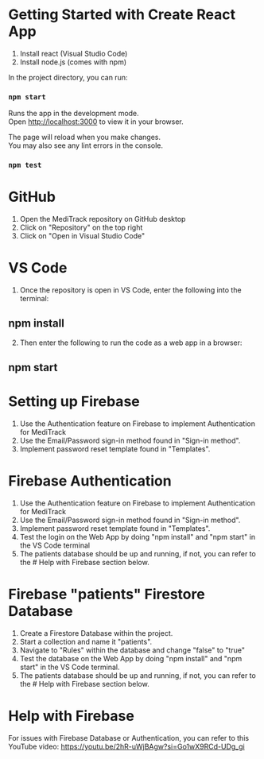 # Getting Started with Create React App
1. Install react (Visual Studio Code)
2. Install node.js (comes with npm)


In the project directory, you can run:

### `npm start`

Runs the app in the development mode.\
Open [http://localhost:3000](http://localhost:3000) to view it in your browser.

The page will reload when you make changes.\
You may also see any lint errors in the console.

### `npm test`

# GitHub
1. Open the MediTrack repository on GitHub desktop
2. Click on "Repository" on the top right 
3. Click on "Open in Visual Studio Code"

# VS Code
1. Once the repository is open in VS Code, enter the following into the terminal:

## npm install

2. Then enter the following to run the code as a web app in a browser:

## npm start

# Setting up Firebase
1. Use the Authentication feature on Firebase to implement Authentication for MediTrack
2. Use the Email/Password sign-in method found in "Sign-in method".
3. Implement password reset template found in "Templates".

# Firebase Authentication
1. Use the Authentication feature on Firebase to implement Authentication for MediTrack
2. Use the Email/Password sign-in method found in "Sign-in method".
3. Implement password reset template found in "Templates".
4. Test the login on the Web App by doing "npm install" and "npm start" in the VS Code terminal
5. The patients database should be up and running, if not, you can refer to the # Help with Firebase section below.

# Firebase "patients" Firestore Database
1. Create a Firestore Database within the project.
2. Start a collection and name it "patients".
3. Navigate to "Rules" within the database and change "false" to "true"
4. Test the database on the Web App by doing "npm install" and "npm start" in the VS Code terminal.
5. The patients database should be up and running, if not, you can refer to the # Help with Firebase section below.


# Help with Firebase
For issues with Firebase Database or Authentication, you can refer to this YouTube video: 
https://youtu.be/2hR-uWjBAgw?si=Go1wX9RCd-UDg_gi 